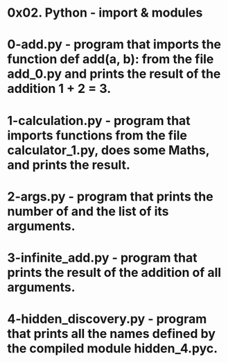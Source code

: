# 0x02. Python - import & modules
# 0-add.py - program that imports the function def add(a, b): from the file add_0.py and prints the result of the addition 1 + 2 = 3.
# 1-calculation.py - program that imports functions from the file calculator_1.py, does some Maths, and prints the result.
# 2-args.py - program that prints the number of and the list of its arguments.
# 3-infinite_add.py - program that prints the result of the addition of all arguments.
# 4-hidden_discovery.py - program that prints all the names defined by the compiled module hidden_4.pyc.
